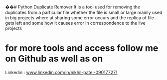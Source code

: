 ��#   P y t h o n  Duplicate Remover 
 
It is a tool used for removing the duplicates from a particular file whether the file is small or large 
mainly used in big projects where at sharing some error occurs and the replica of file gets left and some how it causes error in correspondence to the live projects 



# for more tools and access follow me on Github as well as on 
Linkedin : www.linkedin.com/in/nikhil-patel-090177271
